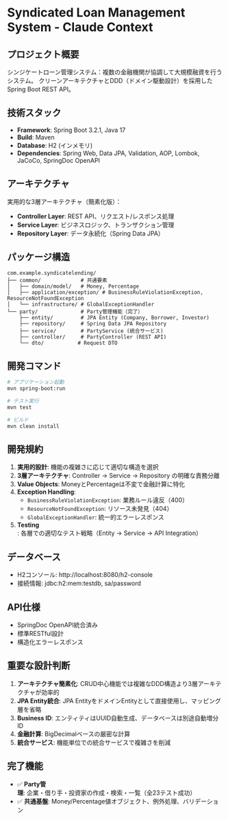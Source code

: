 # Syndicated Loan Management System - Claude Context

## プロジェクト概要
シンジケートローン管理システム：複数の金融機関が協調して大規模融資を行うシステム。
クリーンアーキテクチャとDDD（ドメイン駆動設計）を採用したSpring Boot REST API。

## 技術スタック
- **Framework**: Spring Boot 3.2.1, Java 17
- **Build**: Maven
- **Database**: H2 (インメモリ)
- **Dependencies**: Spring Web, Data JPA, Validation, AOP, Lombok, JaCoCo, SpringDoc OpenAPI

## アーキテクチャ
実用的な3層アーキテクチャ（簡素化版）：
- **Controller Layer**: REST API、リクエスト/レスポンス処理
- **Service Layer**: ビジネスロジック、トランザクション管理
- **Repository Layer**: データ永続化（Spring Data JPA）

## パッケージ構造
```
com.example.syndicatelending/
├── common/             # 共通要素
│   ├── domain/model/   # Money, Percentage
│   ├── application/exception/ # BusinessRuleViolationException, ResourceNotFoundException
│   └── infrastructure/ # GlobalExceptionHandler
└── party/              # Party管理機能（完了）
    ├── entity/         # JPA Entity (Company, Borrower, Investor)
    ├── repository/     # Spring Data JPA Repository
    ├── service/        # PartyService (統合サービス)
    ├── controller/     # PartyController (REST API)
    └── dto/           # Request DTO
```

## 開発コマンド
```bash
# アプリケーション起動
mvn spring-boot:run

# テスト実行
mvn test

# ビルド
mvn clean install
```

## 開発規約
1. **実用的設計**: 機能の複雑さに応じて適切な構造を選択
2. **3層アーキテクチャ**: Controller -> Service -> Repository の明確な責務分離
3. **Value Objects**: MoneyとPercentageは不変で金融計算に特化
4. **Exception Handling**: 
   - `BusinessRuleViolationException`: 業務ルール違反（400）
   - `ResourceNotFoundException`: リソース未発見（404）
   - `GlobalExceptionHandler`: 統一的エラーレスポンス
5. **Testing**: 各層での適切なテスト戦略（Entity -> Service -> API Integration）

## データベース
- H2コンソール: http://localhost:8080/h2-console
- 接続情報: jdbc:h2:mem:testdb, sa/password

## API仕様
- SpringDoc OpenAPI統合済み
- 標準RESTful設計
- 構造化エラーレスポンス

## 重要な設計判断
1. **アーキテクチャ簡素化**: CRUD中心機能では複雑なDDD構造より3層アーキテクチャが効率的
2. **JPA Entity統合**: JPA EntityをドメインEntityとして直接使用し、マッピング層を省略
3. **Business ID**: エンティティはUUID自動生成、データベースは別途自動増分ID
4. **金融計算**: BigDecimalベースの厳密な計算
5. **統合サービス**: 機能単位での統合サービスで複雑さを削減

## 完了機能
- ✅ **Party管理**: 企業・借り手・投資家の作成・検索・一覧（全23テスト成功）
- ✅ **共通基盤**: Money/Percentage値オブジェクト、例外処理、バリデーション